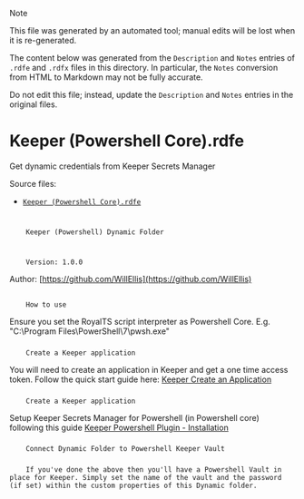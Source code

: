 > [!NOTE]
>
> This file was generated by an automated tool; manual edits will be lost when it is re-generated.
>
> The content below was generated from the `Description` and `Notes` entries of `.rdfe` and `.rdfx` files in this directory.
> In particular, the `Notes` conversion from HTML to Markdown may not be fully accurate.
>
> Do not edit this file; instead, update the `Description` and `Notes` entries in the original files.

# <a name="toc-Keeper-Powershell-Core-rdfe"></a> Keeper (Powershell Core).rdfe

Get dynamic credentials from Keeper Secrets Manager

Source files:

- [`Keeper (Powershell Core).rdfe`](./Keeper%20%28Powershell%20Core%29.rdfe)

# 
		Keeper (Powershell) Dynamic Folder

	
# 
		Version: 1.0.0
Author: [https://github.com/WillEllis](https://github.com/WillEllis)

	
## 
		How to use

	
Ensure you set the RoyalTS script interpreter as Powershell Core. E.g. "C:\Program Files\PowerShell\7\pwsh.exe"

### 
		Create a Keeper application

	
You will need to create an application in Keeper and get a one time access token. Follow the quick start guide here: [Keeper Create an Application](https://docs.keeper.io/secrets-manager/secrets-manager/quick-start-guide#create-a-secrets-manager-application)

### 
		Create a Keeper application

	
Setup Keeper Secrets Manager for Powershell (in Powershell core) following this guide [Keeper Powershell Plugin - Installation](https://docs.keeper.io/secrets-manager/secrets-manager/integrations/powershell-plugin#installation)

### 
		Connect Dynamic Folder to Powershell Keeper Vault

	
### 
		If you've done the above then you'll have a Powershell Vault in place for Keeper. Simply set the name of the vault and the password (if set) within the custom properties of this Dynamic folder.

